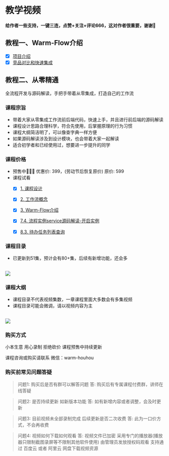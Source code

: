 # 教学视频
<!-- @include: ../other/betweengg.md -->

**给作者一些支持，一键三连，<span class="red-font">点赞+关注+评论666</span>，这对作者很重要，谢谢🤞**

## **教程一、Warm-Flow介绍**

* [x] [项目介绍](https://www.bilibili.com/video/BV1AWRGYEEVr?vd_source=1be886ace16159801f6ed0106df215d9&spm_id_from=333.788.videopod.sections)
* [x] [竞品对比和快速集成](https://www.bilibili.com/video/BV1pWRGY7EEM?vd_source=1be886ace16159801f6ed0106df215d9&spm_id_from=333.788.videopod.sections)

## **教程二、从零精通**
全流程开发与源码解读，<span class="red-font">手把手</span>带着从零集成，打造自己的工作流
### **课程宗旨**
- 带着大家从<span class="red-font">零集成</span>工作流<span class="red-font">前后端</span>代码，快速上手，并且进行前后端的<span class="red-font">源码解读</span>
- 课程设计思路<span class="red-font">合理科学</span>，符合<span class="red-font">先使用，后掌握原理</span>的行为习惯
- 课程大纲简洁明了，可以像<span class="red-font">查字典</span>一样方便
- 如果源码解读涉及到<span class="red-font">设计模块</span>，也会带着大家一起解读
- 适合初学者和已经使用过，想要进一步<span class="red-font">提升</span>的同学

### **课程价格**
- 预售中🎉🎉🎉 优惠价: <span class="red-font-bold">399</span>，(劳动节后恢复原价) 原价: <span class="red-font-bold">599</span>
- 课程试看
  * [x] [1. 课程设计](https://www.bilibili.com/video/BV15yZGYyEy6?spm_id_from=333.788.videopod.sections&vd_source=1be886ace16159801f6ed0106df215d9)
  * [x] [2. 工作流概念](https://www.bilibili.com/video/BV1tufAY6EVr/?spm_id_from=333.1387.collection.video_card.click&vd_source=1be886ace16159801f6ed0106df215d9)
  * [x] [3. Warm-Flow介绍](https://www.bilibili.com/video/BV14ufAY6Eyi?spm_id_from=333.788.videopod.sections&vd_source=1be886ace16159801f6ed0106df215d9)
  * [x] [7.4. 流程实例service源码解读-开启实例](https://www.bilibili.com/video/BV1PQoXYMEFA/?spm_id_from=333.1387.collection.video_card.click&vd_source=1be886ace16159801f6ed0106df215d9)
  * [x] [8.3. 待办任务列表查询](https://www.bilibili.com/video/BV1JeZGYHEao/?vd_source=1be886ace16159801f6ed0106df215d9)


### **课程目录**
- 已更新到<span class="red-font-bold">51</span>集，预计会有<span class="red-font-bold">80+</span>集，后续有新增功能，还会多

<br>

<div><img src="/videosml.png"></div>


### **课程大纲**
- 课程目录不代表视频集数，一章课程里面大多数会有多集视频
- 课程目录可能会微调，请以视频内容为主

<br>

<div><img src="/videos.png"></div>


### **购买方式**
小本生意 用心录制 拒绝砍价 课程预售中持续更新

课程咨询或购买请联系
微信：<span class="red-font-bold">warm-houhou</span>


### **购买前常见问题答疑**
> 问题1: 购买后是否有群可以解答问题
> 答: 购买后有专属课程付费群，讲师在线答疑

> 问题2: 是否持续更新 如新版本功能
> 答: 如有新增内容或者调整，会及时更新

> 问题3: 目前视频未全部录制完成 后续更新是否二次收费
> 答: 此为一口价方式，不会再收费

> 问题4: 视频如何下载如何观看
> 答: 视频文件已加密 采用专门的播放器(播放器只限制截图录屏等不限制其他软件使用) 由管理员发放授权码观看
> 支持通过 百度云 或者 阿里云 网盘下载视频资源
